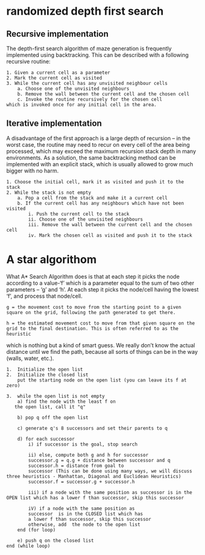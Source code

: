 # randomized depth first search

## Recursive implementation

The depth-first search algorithm of maze generation is frequently implemented using backtracking. This can be described with a following recursive routine:

    1. Given a current cell as a parameter
    2. Mark the current cell as visited
    3. While the current cell has any unvisited neighbour cells
        a. Choose one of the unvisited neighbours
        b. Remove the wall between the current cell and the chosen cell
        c. Invoke the routine recursively for the chosen cell
    which is invoked once for any initial cell in the area.

## Iterative implementation

A disadvantage of the first approach is a large depth of recursion – in the worst case, the routine may need to recur on every cell of the area being processed, which may exceed the maximum recursion stack depth in many environments. As a solution, the same backtracking method can be implemented with an explicit stack, which is usually allowed to grow much bigger with no harm.

    1. Choose the initial cell, mark it as visited and push it to the stack
    2. While the stack is not empty
        a. Pop a cell from the stack and make it a current cell
        b. If the current cell has any neighbours which have not been visited
            i. Push the current cell to the stack
            ii. Choose one of the unvisited neighbours
            iii. Remove the wall between the current cell and the chosen cell
            iv. Mark the chosen cell as visited and push it to the stack

# A star algorithom

What A\* Search Algorithm does is that at each step it picks the node according to a value-‘f’ which is a parameter equal to the sum of two other parameters – ‘g’ and ‘h’. At each step it picks the node/cell having the lowest ‘f’, and process that node/cell.

    g = the movement cost to move from the starting point to a given square on the grid, following the path generated to get there.

    h = the estimated movement cost to move from that given square on the grid to the final destination. This is often referred to as the heuristic

which is nothing but a kind of smart guess. We really don’t know the actual distance until we find the path, because all sorts of things can be in the way (walls, water, etc.).

    1.  Initialize the open list
    2.  Initialize the closed list
        put the starting node on the open list (you can leave its f at zero)

    3.  while the open list is not empty
        a) find the node with the least f on
       the open list, call it "q"

        b) pop q off the open list

        c) generate q's 8 successors and set their parents to q

        d) for each successor
            i) if successor is the goal, stop search

            ii) else, compute both g and h for successor
            successor.g = q.g + distance between successor and q
            successor.h = distance from goal to
            successor (This can be done using many ways, we will discuss three heuristics - Manhattan, Diagonal and Euclidean Heuristics)
            successor.f = successor.g + successor.h

            iii) if a node with the same position as successor is in the OPEN list which has a lower f than successor, skip this successor

            iV) if a node with the same position as
            successor  is in the CLOSED list which has
            a lower f than successor, skip this successor
            otherwise, add  the node to the open list
        end (for loop)

        e) push q on the closed list
    end (while loop)
